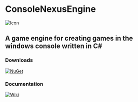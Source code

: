 # ConsoleNexusEngine

![Icon](https://github.com/BlyZeYT/ConsoleNexusEngine/blob/master/Icon.svg)

## A game engine for creating games in the windows console written in C#

### Downloads
[![NuGet](https://img.shields.io/nuget/v/ConsoleNexusEngine?style=for-the-badge&logo=nuget&logoColor=white&logoSize=auto&label=NUGET%20Package&labelColor=%23101010&color=white)](https://www.nuget.org/packages/ConsoleNexusEngine)

### Documentation
[![Wiki](https://img.shields.io/badge/Github_Wiki-black?style=for-the-badge&logo=bookstack&logoColor=white&logoSize=auto&labelColor=%23101010&color=white
)](https://github.com/BlyZeYT/ConsoleNexusEngine/wiki)
